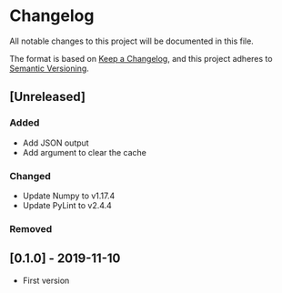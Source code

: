 # Changelog
All notable changes to this project will be documented in this file.

The format is based on [Keep a Changelog](https://keepachangelog.com/en/1.0.0/),
and this project adheres to [Semantic Versioning](https://semver.org/spec/v2.0.0.html).

## [Unreleased]

### Added

- Add JSON output
- Add argument to clear the cache

### Changed

- Update Numpy to v1.17.4
- Update PyLint to v2.4.4

### Removed



## [0.1.0] - 2019-11-10

- First version
